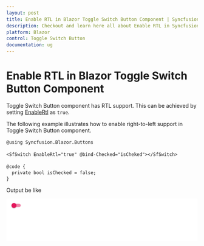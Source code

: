 ```yaml
---
layout: post
title: Enable RTL in Blazor Toggle Switch Button Component | Syncfusion
description: Checkout and learn here all about Enable RTL in Syncfusion Blazor Toggle Switch Button component and more.
platform: Blazor
control: Toggle Switch Button 
documentation: ug
---
```


# Enable RTL in Blazor Toggle Switch Button Component

Toggle Switch Button component has RTL support. This can be achieved by setting [EnableRtl](https://help.syncfusion.com/cr/blazor/Syncfusion.Blazor.Buttons.SfSwitch-1.html) as `true`.

The following example illustrates how to enable right-to-left support in Toggle Switch Button component.

```cshtml
@using Syncfusion.Blazor.Buttons

<SfSwitch EnableRtl="true" @bind-Checked="isCheked"></SfSwitch>

@code {
  private bool isChecked = false;
}

```

  Output be like

![Switch Sample](./../images/switch-rtl.png)